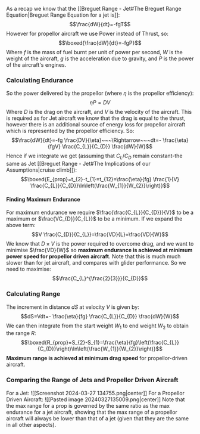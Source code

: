 As a recap we know that the [[Breguet Range - Jet#The Breguet Range Equation|Breguet Range Equation for a jet is]]:
$$\frac{dW}{dt}=-fgT$$
However for propellor aircraft we use Power instead of Thrust, so:
$$\boxed{\frac{dW}{dt}=-fgP}$$
Where $f$ is the mass of fuel burnt per unit of power per second, $W$ is the weight of the aircraft, $g$ is the acceleration due to gravity, and $P$ is the power of the aircraft's engines.
### Calculating Endurance
So the power delivered by the propellor (where $\eta$ is the propellor efficiency):
$$\eta P=DV$$
Where $D$ is the drag on the aircraft, and $V$ is the velocity of the aircraft. This is required as for Jet aircraft we know that the drag is equal to the thrust, however there is an additional source of energy loss for propellor aircraft which is represented by the propellor efficiency.
So:
$$\frac{dW}{dt}=-fg \frac{DV}{\eta}~~~\Rightarrow~~~dt=- \frac{\eta}{fgV} \frac{C_{L}}{C_{D}} \frac{dW}{W}$$
Hence if we integrate we get (assuming that $C_{L}/C_{D}$ remain constant-the same as Jet [[Breguet Range - Jet#The Implications of our Assumptions|cruise climb]]):
$$\boxed{E_{prop}=t_{2}-t_{1}=t_{12}=\frac{\eta}{fg} \frac{1}{V} \frac{C_{L}}{C_{D}}\ln\left(\frac{W_{1}}{W_{2}}\right)}$$
#### Finding Maximum Endurance
For maximum endurance we require $\frac{\frac{C_{L}}{C_{D}}}{V}$ to be a maximum or $\frac{VC_{D}}{C_{L}}$ to be a minimum.
If we expand the above term:
$$V \frac{C_{D}}{C_{L}}=\frac{VD}{L}=\frac{VD}{W}$$
We know that $D\times V$ is the power required to overcome drag, and we want to minimise $\frac{VD}{W}$ so **maximum endurance is achieved at minimum power speed for propellor driven aircraft**.
Note that this is much much slower than for jet aircraft, and compares with glider performance.
So we need to maximise:
$$\frac{C_{L}^{\frac{2}{3}}}{C_{D}}$$
### Calculating Range
The increment in distance $dS$ at velocity $V$ is given by:
$$dS=Vdt=- \frac{\eta}{fg} \frac{C_{L}}{C_{D}} \frac{dW}{W}$$
We can then integrate from the start weight $W_{1}$ to end weight $W_{2}$ to obtain the range $R$:
$$\boxed{R_{prop}=S_{2}-S_{1}=\frac{\eta}{fg}\left(\frac{C_{L}}{C_{D}}\right)\ln\left(\frac{W_{1}}{W_{2}}\right)}$$
**Maximum range is achieved at minimum drag speed** for propellor-driven aircraft.
### Comparing the Range of Jets and Propellor Driven Aircraft
For a Jet:
![[Screenshot 2024-03-27 134755.png|center]]
For a Propellor Driven Aircraft:
![[Pasted image 20240327135009.png|center]]
Note that the max range for a prop is governed by the same ratio as the max endurance for a jet aircraft, showing that the max range of a propellor aircraft will always be lower than that of a jet (given that they are the same in all other aspects).